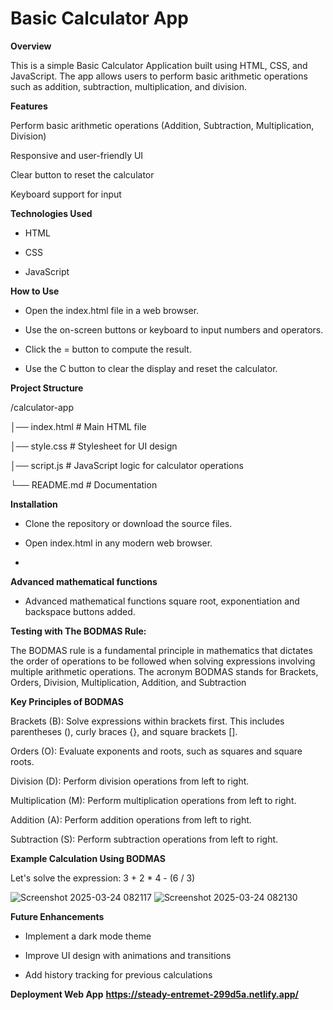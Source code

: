 # Basic Calculator App

**Overview**

This is a simple Basic Calculator Application built using HTML, CSS, and JavaScript. The app allows users to perform basic arithmetic operations such as addition, subtraction, multiplication, and division.

**Features**

Perform basic arithmetic operations (Addition, Subtraction, Multiplication, Division)

Responsive and user-friendly UI

Clear button to reset the calculator

Keyboard support for input

**Technologies Used**

* HTML

* CSS

* JavaScript

**How to Use**

* Open the index.html file in a web browser.

* Use the on-screen buttons or keyboard to input numbers and operators.

* Click the = button to compute the result.

* Use the C button to clear the display and reset the calculator.

**Project Structure**

/calculator-app

│── index.html   # Main HTML file

│── style.css    # Stylesheet for UI design

│── script.js    # JavaScript logic for calculator operations

└── README.md    # Documentation

**Installation**

* Clone the repository or download the source files.

* Open index.html in any modern web browser.
* 
**Advanced mathematical functions**
  
* Advanced mathematical functions square root, exponentiation and backspace buttons added.
  
**Testing with The BODMAS Rule:**
  
The BODMAS rule is a fundamental principle in mathematics that dictates the order of operations to be followed when solving expressions involving multiple arithmetic operations. The acronym BODMAS stands for Brackets, Orders, Division, Multiplication, Addition, and Subtraction

**Key Principles of BODMAS**

Brackets (B): Solve expressions within brackets first. This includes parentheses (), curly braces {}, and square brackets [].

Orders (O): Evaluate exponents and roots, such as squares and square roots.

Division (D): Perform division operations from left to right.

Multiplication (M): Perform multiplication operations from left to right.

Addition (A): Perform addition operations from left to right.

Subtraction (S): Perform subtraction operations from left to right.

**Example Calculation Using BODMAS**

Let's solve the expression: 3 + 2 * 4 - (6 / 3)

![Screenshot 2025-03-24 082117](https://github.com/user-attachments/assets/c40d87dc-2b86-4f39-87b9-ecd975e12213)
![Screenshot 2025-03-24 082130](https://github.com/user-attachments/assets/f99ba53d-7dac-47d7-9860-da31a638abf4)


**Future Enhancements**

* Implement a dark mode theme

* Improve UI design with animations and transitions

* Add history tracking for previous calculations

**Deployment Web App**
**https://steady-entremet-299d5a.netlify.app/**
